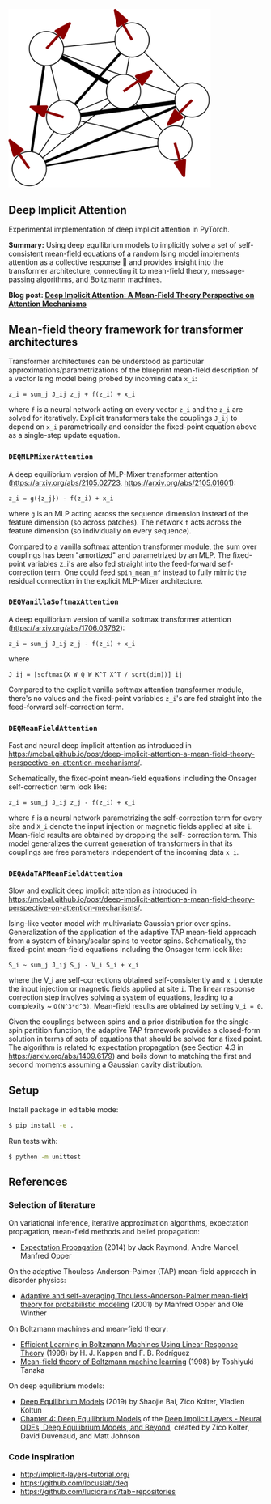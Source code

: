 <img src="./images/spins.png" width="400px"></img>

## Deep Implicit Attention

Experimental implementation of deep implicit attention in PyTorch.

**Summary:** Using deep equilibrium models to implicitly solve a set of self-consistent mean-field equations of a random Ising model implements attention as a collective response 🤗 and provides insight into the transformer architecture, connecting it to mean-field theory, message-passing algorithms, and Boltzmann machines.

**Blog post: [Deep Implicit Attention: A Mean-Field Theory Perspective on Attention Mechanisms](https://mcbal.github.io/post/deep-implicit-attention-a-mean-field-theory-perspective-on-attention-mechanisms/)**

## Mean-field theory framework for transformer architectures

Transformer architectures can be understood as particular approximations/parametrizations of the blueprint mean-field description of a vector Ising model being probed by incoming data `x_i`:
```
z_i = sum_j J_ij z_j + f(z_i) + x_i
```
where `f` is a neural network acting on every vector `z_i` and the `z_i` are solved for iteratively. Explicit transformers take the couplings `J_ij` to depend on `x_i` parametrically and consider the fixed-point equation above as a single-step update equation.

### `DEQMLPMixerAttention`

A deep equilibrium version of MLP-Mixer transformer attention (https://arxiv.org/abs/2105.02723, https://arxiv.org/abs/2105.01601):
```
z_i = g({z_j}) - f(z_i) + x_i
```
where `g` is an MLP acting across the sequence dimension instead of
the feature dimension (so across patches). The network `f` acts
across the feature dimension (so individually on every sequence).

Compared to a vanilla softmax attention transformer module, the
sum over couplings has been "amortized" and parametrized by an MLP.
The fixed-point variables z_i's are also fed straight into the
feed-forward self-correction term. One could feed `spin_mean_mf`
instead to fully mimic the residual connection in the explicit
MLP-Mixer architecture.

### `DEQVanillaSoftmaxAttention`

A deep equilibrium version of vanilla softmax transformer attention (https://arxiv.org/abs/1706.03762):
```
z_i = sum_j J_ij z_j - f(z_i) + x_i
```
where
```
J_ij = [softmax(X W_Q W_K^T X^T / sqrt(dim))]_ij
```
Compared to the explicit vanilla softmax attention transformer module,
there's no values and the fixed-point variables `z_i`'s are fed straight
into the feed-forward self-correction term.

### `DEQMeanFieldAttention`
Fast and neural deep implicit attention as introduced in https://mcbal.github.io/post/deep-implicit-attention-a-mean-field-theory-perspective-on-attention-mechanisms/.

Schematically, the fixed-point mean-field equations including the Onsager self-correction term look like:
```
z_i = sum_j J_ij z_j - f(z_i) + x_i
```
where `f` is a neural network parametrizing the self-correction term for
every site and `X_i` denote the input injection or magnetic fields applied
at site `i`. Mean-field results are obtained by dropping the self-
correction term. This model generalizes the current generation of transformers in that its couplings are free parameters independent of the incoming data `x_i`.

### `DEQAdaTAPMeanFieldAttention`

Slow and explicit deep implicit attention as introduced in https://mcbal.github.io/post/deep-implicit-attention-a-mean-field-theory-perspective-on-attention-mechanisms/.

Ising-like vector model with multivariate Gaussian prior over spins. Generalization of the application of the adaptive TAP mean-field approach
from a system of binary/scalar spins to vector spins. Schematically, the
fixed-point mean-field equations including the Onsager term look like:
```
S_i ~ sum_j J_ij S_j - V_i S_i + x_i
```
where the V_i are self-corrections obtained self-consistently and `x_i`
denote the input injection or magnetic fields applied at site `i`. The
linear response correction step involves solving a system of equations,
leading to a complexity ~ `O(N^3*d^3)`. Mean-field results are obtained
by setting `V_i = 0`.

Given the couplings between spins and a prior distribution for the single-
spin partition function, the adaptive TAP framework provides a closed-form
solution in terms of sets of equations that should be solved for a fixed
point. The algorithm is related to expectation propagation (see Section
4.3 in https://arxiv.org/abs/1409.6179) and boils down to matching the
first and second moments assuming a Gaussian cavity distribution.

## Setup

Install package in editable mode:

```bash
$ pip install -e .
```

Run tests with:

```bash
$ python -m unittest
```

## References

### Selection of literature
On variational inference, iterative approximation algorithms, expectation propagation, mean-field methods and belief propagation:
- [Expectation Propagation](https://arxiv.org/abs/1409.6179) (2014) by Jack Raymond, Andre Manoel, Manfred Opper

On the adaptive Thouless-Anderson-Palmer (TAP) mean-field approach in disorder physics:
- [Adaptive and self-averaging Thouless-Anderson-Palmer mean-field theory for probabilistic modeling](https://link.aps.org/doi/10.1103/PhysRevE.64.056131) (2001) by Manfred Opper and Ole Winther


On Boltzmann machines and mean-field theory:
- [Efficient Learning in Boltzmann Machines Using Linear Response Theory](https://doi.org/10.1162/089976698300017386) (1998) by H. J. Kappen and
F. B. Rodríguez
- [Mean-field theory of Boltzmann machine learning](https://link.aps.org/doi/10.1103/PhysRevE.58.2302) (1998) by Toshiyuki Tanaka

On deep equilibrium models:
- [Deep Equilibrium Models](https://arxiv.org/abs/1909.01377) (2019) by Shaojie Bai, Zico Kolter, Vladlen Koltun
- [Chapter 4: Deep Equilibrium Models](https://implicit-layers-tutorial.org/deep_equilibrium_models/) of the [Deep Implicit Layers - Neural ODEs, Deep Equilibrium Models, and Beyond](http://implicit-layers-tutorial.org/), created by Zico Kolter, David Duvenaud, and Matt Johnson


### Code inspiration

- http://implicit-layers-tutorial.org/
- https://github.com/locuslab/deq
- https://github.com/lucidrains?tab=repositories
